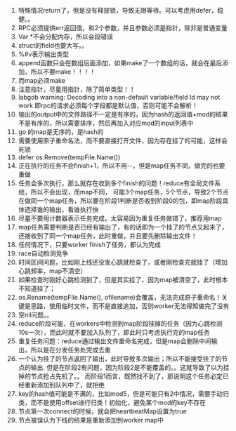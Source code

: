 1. 特殊情况return了，但是没有释放锁，导致无限等待。可以考虑用defer，稳健。。
2. RPC必须提供err返回值，和2个参数，并且参数必须是指针，除非是普通变量
3. Var *不会分配内存，所以会段错误
4. struct的field也要大写。。
5. %#v表示输出类型
6. append函数只会在数组后面添加，如果make了一个数组的话，就会在最后添加，所以不要make！！！！
7. 而map必须make
8. 注意指针，尽量用指针，除了简单类型！！
9. labgob warning: Decoding into a non-default variable/field Id may not work
   即rpc的请求必须每个字段都是默认值，否则可能不会解析！
10. 输出的output中的文件路径不一定是有序的，因为hash的返回值+mod的结果不是有序的，所以需要排序，然后再加入对应mod的input列表中
11. go 的map是无序的，是hash的
12. 需要使用原子重命名法，而不要直接打开文件，因为存在挂了的可能，这样会死锁
13. defer os.Remove(tempFile.Name())
14. 正在执行的任务不会finish+1，所以不用--，但是map任务不同，做完的也要重做
15. 任务会多次执行，那么就存在收到多个finish的问题！reduce有全局文件系统，所以不会出现，而map不同，
可能3个map任务，5个节点，导致2个节点在做同一个map任务，所以要在阶段1判断是否收到阶段0的包，即map阶段具体选择谁的输出，看谁执行快
16. 尽量不要用计数器表示任务完成，太容易因为重复任务做错了，推荐用map
17. map任务需要判断是否已经有输出了，有的话即为一个挂了的节点又起来了，还接收到了同一个map任务，此时重做，并且要先删除输出文件！
18. 任何情况下，只要worker finish了任务，都认为完成
19. race自动检测竞争
20. 时间区间问题，比如刚上线还没发心跳就检查了，或者刚检查完就挂了（增加心跳频率，map不清空）
21. 如果检查时刚好心跳检测到了，但是其实挂了，因为map被清空了，此时根本不知道挂了；
22. os.Rename(tempFile.Name(), ofilename)会覆盖，无法完成原子重命名！关键是思路，使用临时文件，而不是直接追加，否则worker无法得知做完了没有
23. 空nil问题。。
24. reduce阶段可能，在workers中检测到map阶段挂掉的任务（因为心跳检测10s一次），而此时就不要加入队列了，即此时只考虑执行完的map任务
25. 重复任务问题：reduce通过输出文件重命名完成，但是map会删除中间输出，所以是在分发任务处完成去重
26. 一个认为挂了的节点返回了输出，此时导致多次输出；所以不能接受挂了的节点的输出.
但是在阶段2有问题，因为阶段2是不能覆盖的。。这就导致了以为挂掉的节点抢占先机了。。
而阶段1而言，既然找不到了，那说明这个任务必定已经重新添加到队列中了，就拒绝
27. key的hash值可能是不满的，比如mod5，但是可能只有2中情况，需要手动归类，而不是使用offset进行归类！初始化，避免某个mod的key不存在
28. 节点第一次connect的时候，就会把heartbeatMap设置为true
29. 节点被误认为下线的结果是重新添加到worker map中
